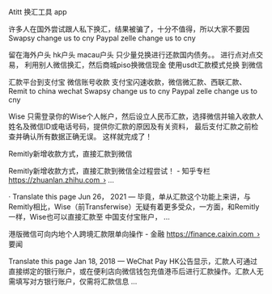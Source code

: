Atitt 换汇工具 app

许多人在国外尝试跟人私下换汇，结果被骗了，十分不值得，所以大家不要因
Swapsy  change us to cny
Paypal zelle  change us to cny

留在海外户头  hk户头  macau户头
只少量兑换进行还款国内债务。。
进行点对点交易，
利用别人微信换汇，然后商城piso换微信现金
使用usdt汇款模式兑换 到微信

汇款平台到支付宝 微信账号收款
支付宝闪速收款，微信微汇款、西联汇款、
Remit to china wechat
Swapsy  change us to cny
Paypal zelle  change us to cny



Wise
只需登录你的Wise个人帐户，然后设立人民币汇款，选择微信并输入收款人姓名及微信ID或电话号码，提供你汇款的原因及有关资料， 最后支付汇款之前检查并确认所有数据正确无误。 这样就完成了！

Remitly新增收款方式，直接汇款到微信

Remitly新增收款方式，直接汇款到微信全过程尝试！ - 知乎专栏
https://zhuanlan.zhihu.com › ...

· Translate this page
Jun 26， 2021 — 毕竟，单从汇款这个功能上来讲，与Remitly相比，Wise（前Transferwise）无疑有着更多受众，一方面，和Remitly一样，Wise也可以直接汇款至 中国支付宝账户， ...



港版微信可向内地个人跨境汇款限单向操作 - 金融
https://finance.caixin.com › 要闻

Translate this page
Jan 18, 2018 — WeChat Pay HK公告显示，汇款人可通过直接绑定的银行账户，或在便利店向微信钱包充值港币后进行汇款操作。汇款人无需填写对方银行账户，仅需将汇款信息 ...


